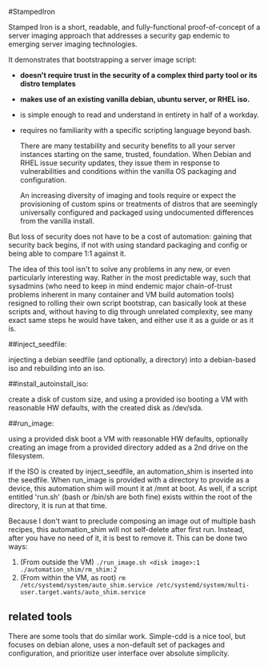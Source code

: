 #StampedIron

Stamped Iron is a short, readable, and fully-functional proof-of-concept of a server imaging approach that addresses a security gap endemic to emerging server imaging technologies.

It demonstrates that bootstrapping a server image script:

- **doesn't require trust in the security of a complex third party tool or its distro templates**
- **makes use of an existing vanilla debian, ubuntu server, or RHEL iso.**
- is simple enough to read and understand in entirety in half of a workday.
- requires no familiarity with a specific scripting language beyond bash.

  There are many testability and security benefits to all your server instances starting on the same, trusted, foundation. When Debian and RHEL issue security updates, they issue them in response to vulnerabilities and conditions within the vanilla OS packaging and configuration.

  An increasing diversity of imaging and tools require or expect the provisioning of custom spins or treatments of distros that are seemingly universally configured and packaged using undocumented differences from the vanilla install.

 But loss of security does not have to be a cost of automation: gaining that security back begins, if not with using standard packaging and config or being able to compare 1:1 against it.

  The idea of this tool isn't to solve any problems in any new, or even particularly interesting way. Rather in the most predictable way, such that sysadmins (who need to keep in mind endemic major chain-of-trust problems inherent in many container and VM build automation tools) resigned to rolling their own script bootstrap, can basically look at these scripts and, without having to dig through unrelated complexity, see many exact same steps he would have taken, and either use it as a guide or as it is.

##inject_seedfile:

injecting a debian seedfile (and optionally, a directory) into a debian-based iso and rebuilding into an iso.

##install_autoinstall_iso:

create a disk of custom size, and using a provided iso booting a VM with reasonable HW defaults, with the created disk as /dev/sda.

##run_image:

using a provided disk boot a VM with reasonable HW defaults, optionally creating an image from a provided directory added as a 2nd drive on the filesystem.

If the ISO is created by inject_seedfile, an automation_shim is inserted into the seedfile. When run_image is provided with a directory to provide as a device, this automation shim will mount it at /mnt at boot. As well, if a script entitled 'run.sh' (bash or /bin/sh are both fine) exists within the root of the directory, it is run at that time.

Because I don't want to preclude composing an image out of multiple bash recipes, this automation_shim will not self-delete after first run. Instead, after you have no need of it, it is best to remove it. This can be done two ways:

1. (From outside the VM) ```./run_image.sh <disk image>:1 ./automation_shim/rm_shim:2```
2. (From within the VM, as root) ```rm /etc/systemd/system/auto_shim.service /etc/systemd/system/multi-user.target.wants/auto_shim.service```

## related tools

There are some tools that do similar work. Simple-cdd is a nice tool, but focuses on debian alone, uses a non-default set of packages and configuration, and prioritize user interface over absolute simplicity.
